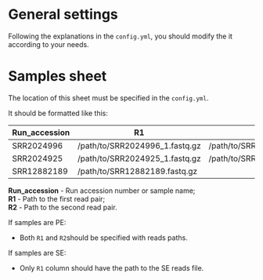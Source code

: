 # General settings

Following the explanations in the `config.yml`, you should modify the it according to your needs.

# Samples sheet

The location of this sheet must be specified in the `config.yml`.

It should be formatted like this:

| Run_accession | R1                             | R2                             |
| ------------- | ------------------------------ | ------------------------------ |
| SRR2024996    | /path/to/SRR2024996_1.fastq.gz | /path/to/SRR2024996_2.fastq.gz |
| SRR2024925    | /path/to/SRR2024925_1.fastq.gz | /path/to/SRR2024925_2.fastq.gz |
| SRR12882189   | /path/to/SRR12882189.fastq.gz  |                                |

**Run_accession** - Run accession number or sample name;\
**R1** - Path to the first read pair;\
**R2** - Path to the second read pair.

If samples are PE:

- Both `R1` and `R2`should be specified with reads paths.

If samples are SE:

- Only `R1` column should have the path to the SE reads file.
